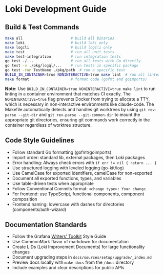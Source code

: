 # Loki Development Guide

## Build & Test Commands

```bash
make all                      # build all binaries
make loki                     # build loki only
make logcli                   # build logcli only
make test                     # run all unit tests
make test-integration         # run integration tests
go test ./...                 # run all tests with Go directly
go test -v ./pkg/logql/...    # run tests in specific package
go test -run TestName ./pkg/path  # run a specific test
BUILD_IN_CONTAINER=true NONINTERACTIVE=true make lint  # run all linters (use in CI-like environment)
make format                   # format code (gofmt and goimports)
```

**Note:** Use `BUILD_IN_CONTAINER=true NONINTERACTIVE=true make lint` to run linting in a container environment that matches CI exactly. The `NONINTERACTIVE=true` flag prevents Docker from trying to allocate a TTY, which is necessary in non-interactive environments like claude-code. The Makefile automatically detects and handles git worktrees by using `git rev-parse --git-dir` and `git rev-parse --git-common-dir` to mount the appropriate git directories, ensuring git commands work correctly in the container regardless of worktree structure.

## Code Style Guidelines
- Follow standard Go formatting (gofmt/goimports)
- Import order: standard lib, external packages, then Loki packages
- Error handling: Always check errors with `if err != nil { return ... }`
- Use structured logging with leveled logging (go-kit/log)
- Use CamelCase for exported identifiers, camelCase for non-exported 
- Document all exported functions, types, and variables
- Use table-driven tests when appropriate
- Follow Conventional Commits format: `<change type>: Your change`
- For frontend: use TypeScript, functional components, component composition
- Frontend naming: lowercase with dashes for directories (components/auth-wizard)

## Documentation Standards
- Follow the Grafana [Writers' Toolkit](https://grafana.com/docs/writers-toolkit/) Style Guide
- Use CommonMark flavor of markdown for documentation
- Create LIDs (Loki Improvement Documents) for large functionality changes
- Document upgrading steps in `docs/sources/setup/upgrade/_index.md`
- Preview docs locally with `make docs` from the `/docs` directory
- Include examples and clear descriptions for public APIs
